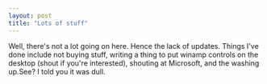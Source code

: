 ```yaml
---
layout: post
title: "Lots of stuff"
---
```

Well, there's not a lot going on here. Hence the lack of updates. Things I've
done include not buying stuff, writing a thing to put winamp controls on the
desktop (shout if you're interested), shouting at Microsoft, and the washing
up.See? I told you it was dull.


